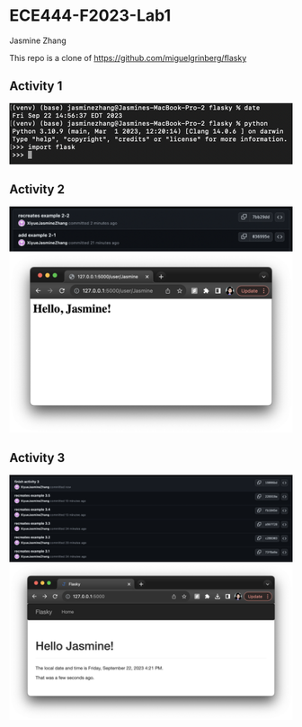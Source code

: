 # ECE444-F2023-Lab1

Jasmine Zhang

This repo is a clone of https://github.com/miguelgrinberg/flasky

## Activity 1
![activity 1](images/activity1.png)

## Activity 2
![activity 2 commit](images/activity2_commits.png)
![activity 2 result](images/activity2_result.png)

## Activity 3
![activity 3 commit](images/activity3_commits.png)
![activity 3 result](images/activity3_result.png)